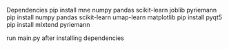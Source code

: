 Dependencies 
pip install mne numpy pandas scikit-learn joblib pyriemann
pip install numpy pandas scikit-learn umap-learn matplotlib
pip install pyqt5
pip install mlxtend pyriemann

run main.py after installing dependencies
